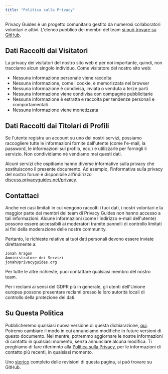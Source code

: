 ```yaml
---
title: "Politica sulla Privacy"
---
```


Privacy Guides è un progetto comunitario gestito da numerosi collaboratori volontari e attivi. L'elenco pubblico dei membri del team [si può trovare su GitHub](https://github.com/orgs/privacyguides/people).

## Dati Raccolti dai Visitatori

La privacy dei visitatori del nostro sito web è per noi importante, quindi, non tracciamo alcun singolo individuo. Come visitatore del nostro sito web:

- Nessuna informazione personale viene raccolta
- Nessuna informazione, come i cookie, è memorizzata nel browser
- Nessuna informazione è condivisa, inviata o venduta a terze parti
- Nessuna informazione viene condivisa con compagnie pubblicitarie
- Nessuna informazione è estratta e raccolta per tendenze personali e comportamentali
- Nessuna informazione viene monetizzata

## Dati Raccolti dai Titolari di Profili

Se l'utente registra un account su uno dei nostri servizi, possiamo raccogliere tutte le informazioni fornite dall'utente (come l'e-mail, la password, le informazioni sul profilo, ecc.) e utilizzarle per fornirgli il servizio. Non condividiamo né vendiamo mai questi dati.

Alcuni servizi che ospitiamo hanno diverse informative sulla privacy che sostituiscono il presente documento. Ad esempio, l'informativa sulla privacy del nostro forum è disponibile all'indirizzo [discuss.privacyguides.net/privacy](https://discuss.privacyguides.net/privacy).

## Contattaci

Anche nei casi limitati in cui vengono raccolti i tuoi dati, i nostri volontari e la maggior parte dei membri del team di Privacy Guides non hanno accesso a tali informazioni. Alcune informazioni (come l'indirizzo e-mail dell'utente) possono essere accessibili ai moderatori tramite pannelli di controllo limitati ai fini della moderazione delle nostre community.

Pertanto, le richieste relative ai tuoi dati personali devono essere inviate direttamente a:

```text
Jonah Aragon
Amministratore dei Servizi
jonah@privacyguides.org
```

Per tutte le altre richieste, puoi contattare qualsiasi membro del nostro team.

Per i reclami ai sensi del GDPR più in generale, gli utenti dell'Unione europea possono presentare reclami presso le loro autorità locali di controllo della protezione dei dati.

## Su Questa Politica

Pubblicheremo qualsiasi nuova versione di questa dichiarazione, [qui](privacy-policy.md). Potremo cambiare il modo in cui annunciamo modifiche in future versioni di questo documento. Nel mentre, potremmo aggiornare le nostre informazioni di contatto in qualsiasi momento, senza annunciare alcuna modifica. Ti preghiamo di fare riferimnto alla [Politica sulla Privacy](privacy-policy.md), per le informazioni di contatto più recenti, in qualsiasi momento.

Uno [storico](https://github.com/privacyguides/privacyguides.org/commits/main/docs/about/privacy-policy.md) completo delle revisioni di questa pagina, si può trovare su GitHub.
